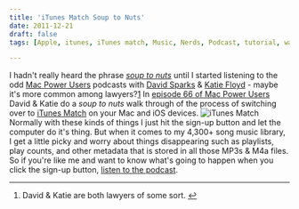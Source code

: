 ```yaml
---
title: 'iTunes Match Soup to Nuts'
date: 2011-12-21
draft: false
tags: [Apple, itunes, iTunes match, Music, Nerds, Podcast, tutorial, walk through]

---
```


I hadn't really heard the phrase _[soup to nuts](http://en.wikipedia.org/wiki/Soup_to_nuts)_ until I started listening to the odd [Mac Power Users](http://5by5.tv/mpu) podcasts with [David Sparks](http://5by5.tv/person/david-sparks) & [Katie Floyd](http://5by5.tv/person/katie-floyd) - maybe it's more common among lawyers?[1](#fn-19944:1) In [episode 66 of Mac Power Users](http://5by5.tv/mpu/66) David & Katie do a _soup to nuts_ walk through of the process of switching over to [iTunes Match](http://www.apple.com/ca/itunes/whats-new/) on your Mac and iOS devices. ![iTunes Match](https://chrisenns.com/wp-content/uploads/2011/12/itunesmatch.jpg "iTunes Match") Normally with these kinds of things I just hit the sign-up button and let the computer do it's thing. But when it comes to my 4,300+ song music library, I get a little picky and worry about things disappearing such as playlists, play counts, and other metadata that is stored in all those MP3s & M4a files. So if you're like me and want to know what's going to happen when you click the sign-up button, [listen to the podcast](http://5by5.tv/mpu/66).

* * *

1.  David & Katie are both lawyers of some sort. [↩](#fnref-19944:1)